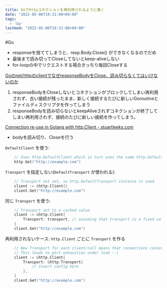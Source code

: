 ```yaml
---
title: Goでhttpコネクションを再利用されるように書く
date: "2022-05-06T19:31:00+09:00"
tags:
  - 'Go'
lastmod: "2022-05-06T19:31:00+09:00"
---
```


#Go

- responseを捨ててしまうと、resp.Body.Close() ができなくなるのでだめ
- 最後まで読み切ってCloseしてないとkeep-aliveしない
- for-loopの中でリクエストする場合きっちり毎回Closeする

[Goのnet/httpのclientでなぜresponseBodyをClose、読み切らなくてはいけないのか](https://zenn.dev/cube/articles/4ce18a672fc991)

1.  responseBodyをCloseしないとコネクションがブロックしてしまい再利用されず、古い接続が残ったまま、新しく接続するたびに新しいGoroutineとファイルディスクリプタを作ってしまう
2.  responseBodyを読み切らないとkeepAliveされずコネクションが終了してしまい再利用されず、接続のたびに新しい接続を作ってしまう。

[Connection re-use in Golang with http.Client - stuartleeks.com](https://stuartleeks.com/posts/connection-re-use-in-golang-with-http-client/)

- bodyを読み切り、Closeを行う

`DefaultClient` を使う:

```go
    // Uses http.DefaultClient which in turn uses the same http.DefaultTransport instance
    http.Get("http://example.com")
```

`Transport` を指定しない(`DefaultTransport` が使われる):

```go
    // Transport not set, so http.DefaultTransport instance is used
    client := &http.Client{}
    client.Get("http://example.com")
```

同じ `Transport` を使う:

```go
    // Transport set to a cached value
    client := &http.Client{
        Transport: transport, // assuming that transport is a fixed value for this example!
    }
    client.Get("http://example.com")
```

再利用されないケース: `http.Client` ごとに `Transport` を作る

```go
    // New Transport for each client/call means that connections cannot be re-used
    // This leads to port exhaustion under load :-(
    client := &http.Client{
        Transport: &http.Transport{
            // insert config here
        },
    }
    client.Get("http://example.com")
```
